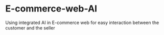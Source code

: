 # E-commerce-web-AI
Using integrated AI in E-commerce web for easy interaction between the customer and the seller
